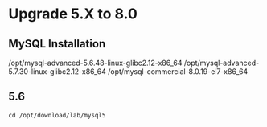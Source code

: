 # Upgrade 5.X to 8.0

## MySQL Installation
/opt/mysql-advanced-5.6.48-linux-glibc2.12-x86_64
/opt/mysql-advanced-5.7.30-linux-glibc2.12-x86_64
/opt/mysql-commercial-8.0.19-el7-x86_64

## 5.6
```
cd /opt/download/lab/mysql5


